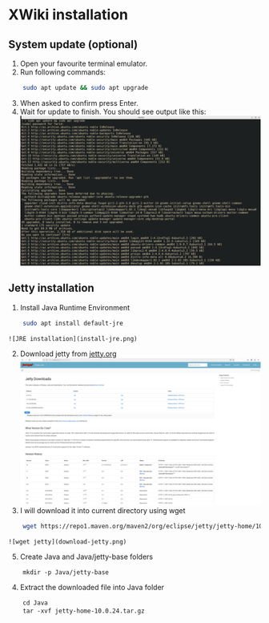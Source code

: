 # XWiki installation
## System update (optional)
1. Open your favourite terminal emulator.
2. Run following commands:

```sh
    sudo apt update && sudo apt upgrade
```
3. When asked to confirm press Enter.
4. Wait for update to finish. You should see output like this:
    ![System update](system-update.png)
## Jetty installation
1. Install Java Runtime Environment

```sh
    sudo apt install default-jre
```
    ![JRE installation](install-jre.png)
2. Download jetty from [jetty.org](https://jetty.org/download.html)
    ![jetty website](jetty-website.png)
3. I will download it into current directory using wget
```sh
    wget https://repo1.maven.org/maven2/org/eclipse/jetty/jetty-home/10.0.24/jetty-home-10.0.24.tar.gz
```
    ![wget jetty](download-jetty.png)
5. Create Java and Java/jetty-base folders
```
    mkdir -p Java/jetty-base
```
4. Extract the downloaded file into Java folder
```
    cd Java
    tar -xvf jetty-home-10.0.24.tar.gz
```
